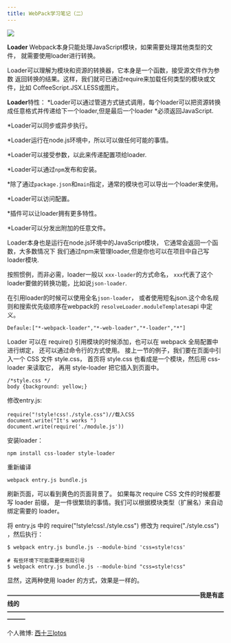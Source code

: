 ```yaml
---
title: WebPack学习笔记（二）
---
```

![](http://ohe5u4k9s.bkt.clouddn.com/what-is-webpack.png)

**Loader**
Webpack本身只能处理JavaScript模块，如果需要处理其他类型的文件，
就需要使用loader进行转换。

Loader可以理解为模块和资源的转换器，它本身是一个函数，接受源文件作为参数
返回转换的结果。这样，我们就可已通过require来加载任何类型的模块或文件，比如
CoffeeScript.JSX.LESS或图片。

**Loader**特性：
*Loader可以通过管道方式链式调用，每个loader可以把资源转换成任意格式并传递给下一个loader,但是最后一个loader
*必须返回JavaScript.

*Loader可以同步或异步执行。

*Loader运行在node.js环境中，所以可以做任何可能的事情。

*Loader可以接受参数，以此来传递配置项给loader.

*Loader可以通过`npm`发布和安装。

*除了通过`package.json`和`main`指定，通常的模块也可以导出一个loader来使用。

*Loader可以访问配置。

*插件可以让loader拥有更多特性。

*Loader可以分发出附加的任意文件。

Loader本身也是运行在node.js环境中的JavaScript模块，
它通常会返回一个函数，大多数情况下
我们通过npm来管理loader,但是你也可以在项目中自己写loader模块.

按照惯例，而非必需，loader一般以 `xxx-loader`的方式命名，
`xxx`代表了这个loader要做的转换功能，比如说`json-loader`.

在引用loader的时候可以使用全名`json-loader`，
或者使用短名json.这个命名规则和搜索优先级顺序在webpack的
`resolveLoader.moduleTemplates`api 中定义。

```
Defaule:["*-webpack-loader","*-web-loader","*-loader","*"]
```
Loader 可以在 require() 引用模块的时候添加，也可以在 webpack 全局配置中进行绑定，
还可以通过命令行的方式使用。
接上一节的例子，我们要在页面中引入一个 CSS 文件 style.css，
首页将 style.css 也看成是一个模块，然后用 css-loader 来读取它，
再用 style-loader 把它插入到页面中。
```
/*style.css */
body {background: yellow;}
```
修改entry.js:
```
require("!style!css!./style.css")//载入CSS
document.write("It's works ")
document.write(require('./module.js'))
```

安装loader：
```
npm install css-loader style-loader
```
重新编译
```
webpack entry.js bundle.js 
```
刷新页面，可以看到黄色的页面背景了。
如果每次 require CSS 文件的时候都要写 loader 前缀，
是一件很繁琐的事情。我们可以根据模块类型（扩展名）来自动绑定需要的 loader。

将 entry.js 中的 require("!style!css!./style.css") 
修改为 require("./style.css") ，然后执行：
```
$ webpack entry.js bundle.js --module-bind 'css=style!css'

# 有些环境下可能需要使用双引号
$ webpack entry.js bundle.js --module-bind "css=style!css"

```
显然，这两种使用 loader 的方式，效果是一样的。





**————————————————————————————————我是有底线的———————————————————————————————————————**

个人微博: [西十三lotos](http://weibo.com/u/6076206582?is_hot=1)
